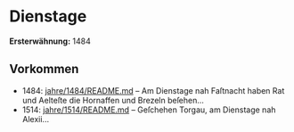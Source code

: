 # Dienstage

**Ersterwähnung:** 1484

## Vorkommen
- 1484: [jahre/1484/README.md](../jahre/1484/README.md) – Am Dienstage nah Faſtnacht haben Rat und Aelteſte
die Hornaffen und Brezeln beſehen...
- 1514: [jahre/1514/README.md](../jahre/1514/README.md) – Geſchehen Torgau, am Dienstage
nah Alexii...
